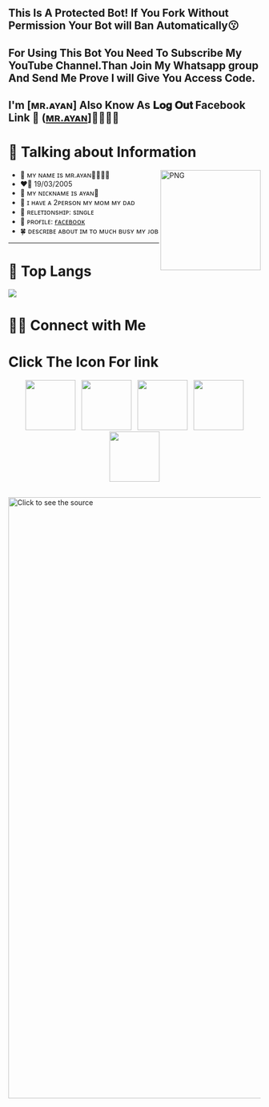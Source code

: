 ## This Is A Protected Bot! If You Fork Without Permission Your Bot will Ban Automatically😗

## For Using This Bot You Need To Subscribe My YouTube Channel.Than Join My Whatsapp group And Send Me Prove I will Give You Access Code.
## I'm [ᴍʀ.ᴀʏᴀɴ] Also Know As 𝐋𝐨𝐠 𝐎𝐮𝐭                    Facebook Link 🔗        ([ᴍʀ.ᴀʏᴀɴ](https://www.facebook.com/NOOBS.DEVELOPER.AYAN)]🙎🏻‍♂️🖤

# 📰 Talking about Information
<img align="right" width=200px alt="PNG" src="https://i.imgur.com/bP9oPhu.jpeg" />

-   💋 ᴍʏ ɴᴀᴍᴇ ɪs ᴍʀ.ᴀʏᴀɴ🙎🏻‍♂️🖤
-   ❤️‍🔥 19/03/2005
-   💬 ᴍʏ ɴɪᴄᴋɴᴀᴍᴇ ɪs ᴀʏᴀɴ🐰
-   💬 ɪ ʜᴀᴠᴇ ᴀ 2ᴘᴇʀsᴏɴ ᴍʏ ᴍᴏᴍ ᴍʏ ᴅᴀᴅ
-   💓 ʀᴇʟᴇᴛɪᴏɴsʜɪᴘ: sɪɴɢʟᴇ
-   🍁 ᴘʀᴏғɪʟᴇ: [ғᴀᴄᴇʙᴏᴏᴋ]([](https://www.facebook.com/NOOBS.DEVELOPER.AYAN))
-   🍀 ᴅᴇsᴄʀɪʙᴇ ᴀʙᴏᴜᴛ ɪᴍ ᴛᴏ ᴍᴜᴄʜ ʙᴜsʏ ᴍʏ ᴊᴏʙ
<hr>

# 📖 Top Langs
![](https://imgur.com/a/HkuD0bH)


# 🤝🏻 Connect with Me


# Click The Icon For link
<p align="center">
&nbsp; <a href="𝐍𝐀𝐈𝐈" target="_blank" rel="noopener noreferrer"><img src="https://www.facebook.com/NOOBS.DEVELOPER.AYAN" width="100" /></a>
&nbsp; <a href="https://chat.whatsapp.com/𝐍𝐀𝐈𝐈" target="_blank" rel="noopener noreferrer"><img src="https://cdn-icons-png.flaticon.com/512/3670/3670051.png" width="100" /></a>    
&nbsp; <a href="https://github.com/MR-AYAN-CHOWDHURY" target="_blank" rel="noopener noreferrer"><img src="https://img.icons8.com/plasticine/100/000000/github.png" width="100" /></a>
&nbsp; <a href="[(https://www.facebook.com/NOOBS.DEVELOPER.AYAN)]()" target="_blank" rel="noopener noreferrer"><img src="https://img.icons8.com/plasticine/100/000000/facebook.png"  width="100" /></a>
&nbsp; <a href="mailto: mohammadayan55505@gmail.com" target="_blank" rel="noopener noreferrer"><img src="https://img.icons8.com/plasticine/100/000000/gmail.png"  width="100" /></a>
</p>
<br>
<a href="#" target="_blank">
	<img src="https://imgur.com/a/HkuD0bH" width="1200" alt="Click to see the source" />
</a>  
</a>

